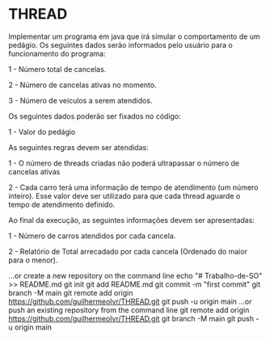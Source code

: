 # THREAD
Implementar um programa em java que irá simular o comportamento de um pedágio.  Os seguintes dados serão informados pelo usuário para o funcionamento do programa:  

1 - Número total de cancelas. 

2 - Número de cancelas ativas no momento. 

3 - Número de veículos a serem atendidos.

Os seguintes dados poderão ser fixados no código:

1 - Valor do pedágio

As seguintes regras devem ser atendidas:

1 - O número de threads criadas não poderá ultrapassar o número de cancelas ativas

2 - Cada carro terá uma informação de tempo de atendimento (um número inteiro).
Esse valor deve ser utilizado para que cada thread aguarde o tempo de atendimento definido.

Ao final da execução, as seguintes informações devem ser apresentadas:

1 - Número de carros atendidos por cada cancela.

2 - Relatório de Total arrecadado por cada cancela
(Ordenado do maior para o menor).

…or create a new repository on the command line
echo "# Trabalho-de-SO" >> README.md
git init
git add README.md
git commit -m "first commit"
git branch -M main
git remote add origin https://github.com/guilhermeolvr/THREAD.git
git push -u origin main
…or push an existing repository from the command line
git remote add origin https://github.com/guilhermeolvr/THREAD.git
git branch -M main
git push -u origin main
